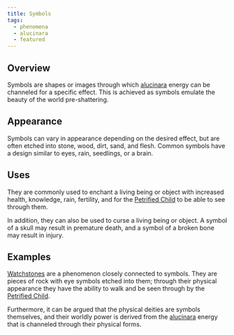 ```yaml
---
title: Symbols
tags:
  - phenomena
  - alucinara
  - featured
---
```

## Overview
Symbols are shapes or images through which [alucinara](deities/alucinara.md) energy can be channeled for a specific effect. This is achieved as symbols emulate the beauty of the world pre-shattering.
## Appearance
Symbols can vary in appearance depending on the desired effect, but are often etched into stone, wood, dirt, sand, and flesh. Common symbols have a design similar to eyes, rain, seedlings, or a brain.
## Uses
They are commonly used to enchant a living being or object with increased health, knowledge, rain, fertility, and for the [Petrified Child](deities/the-petrified-child.md) to be able to see through them.

In addition, they can also be used to curse a living being or object. A symbol of a skull may result in premature death, and a symbol of a broken bone may result in injury.
## Examples
[Watchstones](phenomena/watchstones.md) are a phenomenon closely connected to symbols. They are pieces of rock with eye symbols etched into them; through their physical appearance they have the ability to walk and be seen through by the [Petrified Child](deities/the-petrified-child.md).

Furthermore, it can be argued that the physical deities are symbols themselves, and their worldly power is derived from the [alucinara](deities/alucinara.md) energy that is channeled through their physical forms.